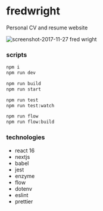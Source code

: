 
# fredwright

Personal CV and resume website

![screenshot-2017-11-27 fred wright](https://user-images.githubusercontent.com/2467416/33268457-9b99f7d4-d37d-11e7-8b65-005acd53e085.png)

### scripts

```bash
npm i
npm run dev

npm run build
npm run start

npm run test
npm run test:watch

npm run flow
npm run flow:build
```

### technologies

- react 16
- nextjs
- babel
- jest
- enzyme
- flow
- dotenv
- eslint
- prettier
